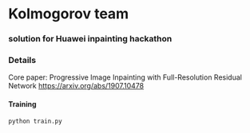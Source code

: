 # Kolmogorov team 
### solution for Huawei inpainting hackathon

### Details
Core paper: Progressive Image Inpainting with Full-Resolution Residual Network https://arxiv.org/abs/1907.10478

#### Training
```bash
python train.py
```